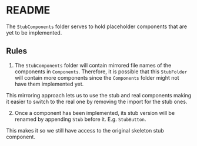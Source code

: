 # README

The `StubComponents` folder serves to hold placeholder components that are yet to be implemented.

## Rules

1. The `StubComponents` folder will contain mirrored file names of the components in `Components`. Therefore, it is possible that this `StubFolder` will contain more components since the `Components` folder might not have them implemented yet.

This mirroring approach lets us to use the stub and real components making it easier to switch to the real one by removing the import for the stub ones.

2. Once a component has been implemented, its stub version will be renamed by appending `Stub` before it. E.g. `StubButton`.

This makes it so we still have access to the original skeleton stub component.
